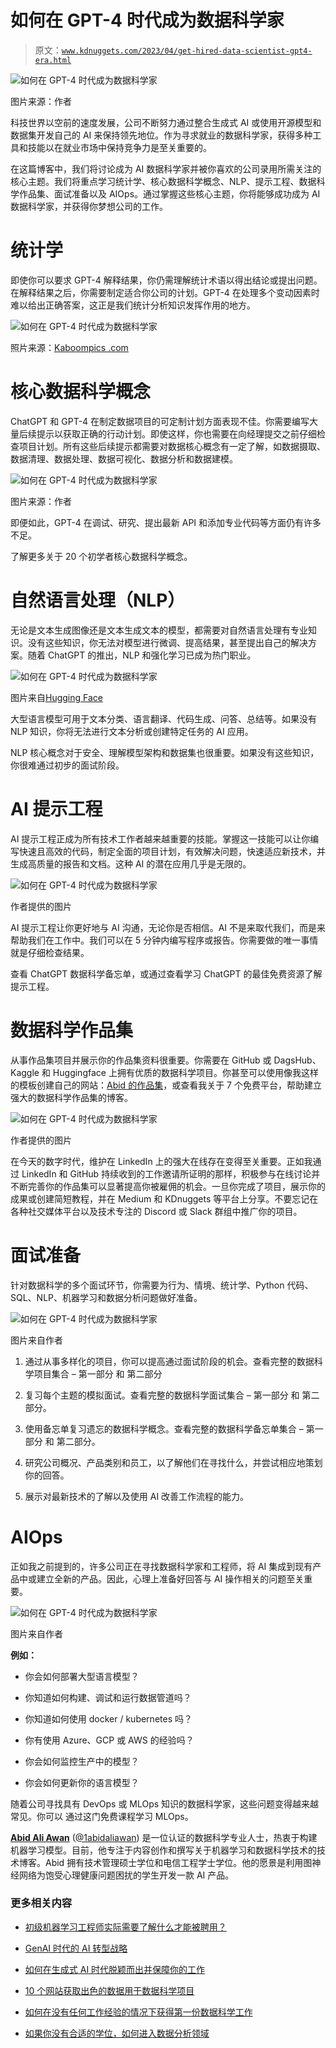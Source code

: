 # 如何在 GPT-4 时代成为数据科学家

> 原文：[`www.kdnuggets.com/2023/04/get-hired-data-scientist-gpt4-era.html`](https://www.kdnuggets.com/2023/04/get-hired-data-scientist-gpt4-era.html)

![如何在 GPT-4 时代成为数据科学家](img/5fc1d7fb80df603f172137bf4db2c221.png)

图片来源：作者

科技世界以空前的速度发展，公司不断努力通过整合生成式 AI 或使用开源模型和数据集开发自己的 AI 来保持领先地位。作为寻求就业的数据科学家，获得多种工具和技能以在就业市场中保持竞争力是至关重要的。

在这篇博客中，我们将讨论成为 AI 数据科学家并被你喜欢的公司录用所需关注的核心主题。我们将重点学习统计学、核心数据科学概念、NLP、提示工程、数据科学作品集、面试准备以及 AIOps。通过掌握这些核心主题，你将能够成功成为 AI 数据科学家，并获得你梦想公司的工作。

# 统计学

即使你可以要求 GPT-4 解释结果，你仍需理解统计术语以得出结论或提出问题。在解释结果之后，你需要制定适合你公司的计划。GPT-4 在处理多个变动因素时难以给出正确答案，这正是我们统计分析知识发挥作用的地方。

![如何在 GPT-4 时代成为数据科学家](img/b3c951164f7ac838f7e74fab15122598.png)

照片来源：[Kaboompics .com](https://www.pexels.com/photo/scientific-calculator-5775/)

# 核心数据科学概念

ChatGPT 和 GPT-4 在制定数据项目的可定制计划方面表现不佳。你需要编写大量后续提示以获取正确的行动计划。即使这样，你也需要在向经理提交之前仔细检查项目计划。所有这些后续提示都需要对数据核心概念有一定了解，如数据摄取、数据清理、数据处理、数据可视化、数据分析和数据建模。

![如何在 GPT-4 时代成为数据科学家](img/b6384a5f29f0c05791e0a76ec0862ccf.png)

图片来源：作者

即便如此，GPT-4 在调试、研究、提出最新 API 和添加专业代码等方面仍有许多不足。

了解更多关于 20 个初学者核心数据科学概念。

# 自然语言处理（NLP）

无论是文本生成图像还是文本生成文本的模型，都需要对自然语言处理有专业知识。没有这些知识，你无法对模型进行微调、提高结果，甚至提出自己的解决方案。随着 ChatGPT 的推出，NLP 和强化学习已成为热门职业。

![如何在 GPT-4 时代成为数据科学家](img/4440a4d9a78ab5f1d8b076b4f6483c90.png)

图片来自[Hugging Face](https://huggingface.co/models)

大型语言模型可用于文本分类、语言翻译、代码生成、问答、总结等。如果没有 NLP 知识，你将无法进行文本分析或创建特定任务的 AI 应用。

NLP 核心概念对于安全、理解模型架构和数据集也很重要。如果没有这些知识，你很难通过初步的面试阶段。

# AI 提示工程

AI 提示工程正成为所有技术工作者越来越重要的技能。掌握这一技能可以让你编写快速且高效的代码，制定全面的项目计划，有效解决问题，快速适应新技术，并生成高质量的报告和文档。这种 AI 的潜在应用几乎是无限的。

![如何在 GPT-4 时代成为数据科学家](img/9cc30968f6fa45302290f2b5bc3e6ace.png)

作者提供的图片

AI 提示工程让你更好地与 AI 沟通，无论你是否相信。AI 不是来取代我们，而是来帮助我们在工作中。我们可以在 5 分钟内编写程序或报告。你需要做的唯一事情就是仔细检查结果。

查看 ChatGPT 数据科学备忘单，或通过查看学习 ChatGPT 的最佳免费资源了解提示工程。

# 数据科学作品集

从事作品集项目并展示你的作品集资料很重要。你需要在 GitHub 或 DagsHub、Kaggle 和 Huggingface 上拥有优质的数据科学项目。你甚至可以使用像我这样的模板创建自己的网站：[Abid 的作品集](https://abid.ninja/)，或查看我关于 7 个免费平台，帮助建立强大的数据科学作品集的博客。

![如何在 GPT-4 时代成为数据科学家](img/7558eae46b724bbd5e5e5f2983f4813e.png)

作者提供的图片

在今天的数字时代，维护在 LinkedIn 上的强大在线存在变得至关重要。正如我通过 LinkedIn 和 GitHub 持续收到的工作邀请所证明的那样，积极参与在线讨论并不断完善你的作品集可以显著提高你被雇佣的机会。一旦你完成了项目，展示你的成果或创建简短教程，并在 Medium 和 KDnuggets 等平台上分享。不要忘记在各种社交媒体平台以及技术专注的 Discord 或 Slack 群组中推广你的项目。

# 面试准备

针对数据科学的多个面试环节，你需要为行为、情境、统计学、Python 代码、SQL、NLP、机器学习和数据分析问题做好准备。

![如何在 GPT-4 时代成为数据科学家](img/f509bb31ee110e7bd9d1d70052bf1501.png)

图片来自作者

1.  通过从事多样化的项目，你可以提高通过面试阶段的机会。查看完整的数据科学项目集合 – 第一部分 和 第二部分

1.  复习每个主题的模拟面试。查看完整的数据科学面试集合 – 第一部分 和 第二部分。

1.  使用备忘单复习遗忘的数据科学概念。查看完整的数据科学备忘单集合 – 第一部分 和 第二部分。

1.  研究公司概况、产品类别和员工，以了解他们在寻找什么，并尝试相应地策划你的回答。

1.  展示对最新技术的了解以及使用 AI 改善工作流程的能力。

# AIOps

正如我之前提到的，许多公司正在寻找数据科学家和工程师，将 AI 集成到现有产品中或建立全新的产品。因此，心理上准备好回答与 AI 操作相关的问题至关重要。

![如何在 GPT-4 时代成为数据科学家](img/72005fdf5e79aeceac08968ddb05a674.png)

图片来自作者

**例如：**

+   你会如何部署大型语言模型？

+   你知道如何构建、调试和运行数据管道吗？

+   你知道如何使用 docker / kubernetes 吗？

+   你有使用 Azure、GCP 或 AWS 的经验吗？

+   你会如何监控生产中的模型？

+   你会如何更新你的语言模型？

随着公司寻找具有 DevOps 或 MLOps 知识的数据科学家，这些问题变得越来越常见。你可以 通过这门免费课程学习 MLOps。

**[Abid Ali Awan](https://www.polywork.com/kingabzpro)** ([@1abidaliawan](https://twitter.com/1abidaliawan)) 是一位认证的数据科学专业人士，热衷于构建机器学习模型。目前，他专注于内容创作和撰写关于机器学习和数据科学技术的技术博客。Abid 拥有技术管理硕士学位和电信工程学士学位。他的愿景是利用图神经网络为饱受心理健康问题困扰的学生开发一款 AI 产品。

### 更多相关内容

+   [初级机器学习工程师实际需要了解什么才能被聘用？](https://www.kdnuggets.com/what-junior-ml-engineers-actually-need-to-know-to-get-hired)

+   [GenAI 时代的 AI 转型战略](https://www.kdnuggets.com/the-ai-transformation-strategy-in-the-genai-era)

+   [如何在生成式 AI 时代脱颖而出并保障你的工作](https://www.kdnuggets.com/how-to-standout-and-safeguard-your-job-in-the-generative-ai-era)

+   [10 个网站获取出色的数据用于数据科学项目](https://www.kdnuggets.com/2023/04/10-websites-get-amazing-data-data-science-projects.html)

+   [如何在没有任何工作经验的情况下获得第一份数据科学工作](https://www.kdnuggets.com/2021/02/first-job-data-science-without-work-experience.html)

+   [如果你没有合适的学位，如何进入数据分析领域](https://www.kdnuggets.com/2021/12/how-to-get-into-data-analytics.html)
